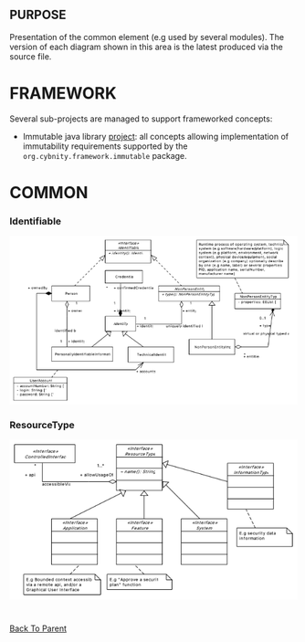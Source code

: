## PURPOSE
Presentation of the common element (e.g used by several modules).
The version of each diagram shown in this area is the latest produced via the source file.

# FRAMEWORK
Several sub-projects are managed to support frameworked concepts:

- Immutable java library [project](/implementations-line/framework/immutable): all concepts allowing implementation of immutability requirements supported by the `org.cybnity.framework.immutable` package.

# COMMON
### Identifiable
![image](Identifiable_description.PNG)

### ResourceType
![image](ResourceType_description.PNG)

#
[Back To Parent](../)
